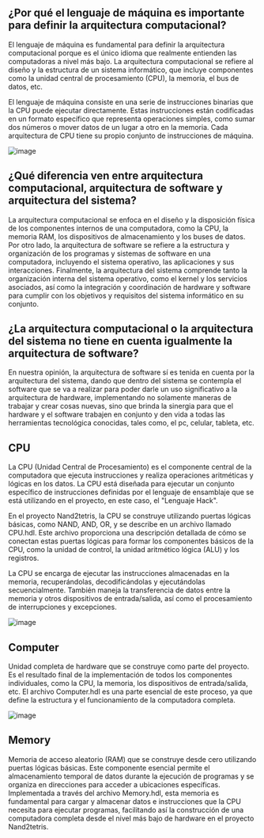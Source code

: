 ## ¿Por qué el lenguaje de máquina es importante para definir la arquitectura computacional?


El lenguaje de máquina es fundamental para definir la arquitectura computacional porque es el único idioma que realmente entienden las computadoras a nivel más bajo. La arquitectura computacional se refiere al diseño y la estructura de un sistema informático, que incluye componentes como la unidad central de procesamiento (CPU), la memoria, el bus de datos, etc.

El lenguaje de máquina consiste en una serie de instrucciones binarias que la CPU puede ejecutar directamente. Estas instrucciones están codificadas en un formato específico que representa operaciones simples, como sumar dos números o mover datos de un lugar a otro en la memoria. Cada arquitectura de CPU tiene su propio conjunto de instrucciones de máquina.


![image](https://github.com/santiagoGv0506/Grupo-Circuitex/assets/97885177/33c0cc81-9882-4b28-a107-6dc329b147c9)



## ¿Qué diferencia ven entre arquitectura computacional, arquitectura de software y arquitectura del sistema?

La arquitectura computacional se enfoca en el diseño y la disposición física de los componentes internos de una computadora, como la CPU, la memoria RAM, los dispositivos de almacenamiento y los buses de datos. Por otro lado, la arquitectura de software se refiere a la estructura y organización de los programas y sistemas de software en una computadora, incluyendo el sistema operativo, las aplicaciones y sus interacciones. Finalmente, la arquitectura del sistema comprende tanto la organización interna del sistema operativo, como el kernel y los servicios asociados, así como la integración y coordinación de hardware y software para cumplir con los objetivos y requisitos del sistema informático en su conjunto.




##  ¿La arquitectura computacional o la arquitectura del sistema no tiene en cuenta igualmente la arquitectura de software?

En nuestra opinión, la arquitectura de software sí es tenida en cuenta por la arquitectura del sistema, dando que dentro del sistema se contempla el software que se va a realizar para poder darle un uso significativo a la arquitectura de hardware, implementando no solamente maneras de trabajar y crear cosas nuevas, sino que brinda la sinergia para que el hardware y el software trabajen en conjunto y den vida a todas las herramientas tecnológica conocidas, tales como, el pc, celular, tableta, etc.





## CPU

La CPU (Unidad Central de Procesamiento) es el componente central de la computadora que ejecuta instrucciones y realiza operaciones aritméticas y lógicas en los datos. La CPU está diseñada para ejecutar un conjunto específico de instrucciones definidas por el lenguaje de ensamblaje que se está utilizando en el proyecto, en este caso, el "Lenguaje Hack".

En el proyecto Nand2tetris, la CPU se construye utilizando puertas lógicas básicas, como NAND, AND, OR, y se describe en un archivo llamado CPU.hdl. Este archivo proporciona una descripción detallada de cómo se conectan estas puertas lógicas para formar los componentes básicos de la CPU, como la unidad de control, la unidad aritmético lógica (ALU) y los registros.

La CPU se encarga de ejecutar las instrucciones almacenadas en la memoria, recuperándolas, decodificándolas y ejecutándolas secuencialmente. También maneja la transferencia de datos entre la memoria y otros dispositivos de entrada/salida, así como el procesamiento de interrupciones y excepciones.

![image](https://github.com/santiagoGv0506/Grupo-Circuitex/assets/97885177/8195678c-1d1f-42ad-b9f6-9f15045d7a3c)


## Computer

 Unidad completa de hardware que se construye como parte del proyecto. Es el resultado final de la implementación de todos los componentes individuales, como la CPU, la memoria, los dispositivos de entrada/salida, etc. El archivo Computer.hdl es una parte esencial de este proceso, ya que define la estructura y el funcionamiento de la computadora completa.

![image](https://github.com/santiagoGv0506/Grupo-Circuitex/assets/97885177/a125c5c8-8497-4f48-a019-623ee6ed985b)


## Memory

Memoria de acceso aleatorio (RAM) que se construye desde cero utilizando puertas lógicas básicas. Este componente esencial permite el almacenamiento temporal de datos durante la ejecución de programas y se organiza en direcciones para acceder a ubicaciones específicas. Implementada a través del archivo Memory.hdl, esta memoria es fundamental para cargar y almacenar datos e instrucciones que la CPU necesita para ejecutar programas, facilitando así la construcción de una computadora completa desde el nivel más bajo de hardware en el proyecto Nand2tetris.
